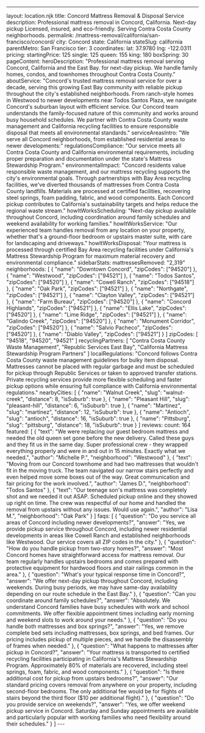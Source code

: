 ---
layout: location.njk
title: Concord Mattress Removal & Disposal Service
description: Professional mattress removal in Concord, California. Next-day pickup Licensed, insured, and eco-friendly. Serving Contra Costa County neighborhoods.
permalink: /mattress-removal/california/san-francisco/concord/
city: Concord state: California stateSlug: california parentMetro: San Francisco tier: 3 coordinates: lat: 37.9780 lng: -122.0311 pricing: startingPrice: 125 single: 125 queen: 155 king: 180 boxSpring: 30 pageContent: heroDescription: "Professional mattress removal serving Concord, California and the East Bay. for next-day pickup. We handle family homes, condos, and townhomes throughout Contra Costa County." aboutService: "Concord's trusted mattress removal service for over a decade, serving this growing East Bay community with reliable pickup throughout the city's established neighborhoods. From ranch-style homes in Westwood to newer developments near Todos Santos Plaza, we navigate Concord's suburban layout with efficient service. Our Concord team understands the family-focused nature of this community and works around busy household schedules. We partner with Contra Costa County waste management and California recycling facilities to ensure responsible disposal that meets all environmental standards." serviceAreasIntro: "We serve all Concord neighborhoods, from established residential areas to newer developments:" regulationsCompliance: "Our service meets all Contra Costa County and California environmental requirements, including proper preparation and documentation under the state's Mattress Stewardship Program." environmentalImpact: "Concord residents value responsible waste management, and our mattress recycling supports the city's environmental goals. Through partnerships with Bay Area recycling facilities, we've diverted thousands of mattresses from Contra Costa County landfills. Materials are processed at certified facilities, recovering steel springs, foam padding, fabric, and wood components. Each Concord pickup contributes to California's sustainability targets and helps reduce the regional waste stream." howItWorksScheduling: "Next-day pickup available throughout Concord, including coordination around family schedules and weekend availability for working families." howItWorksService: "Our experienced team handles removal from any location on your property, whether that's a ground-floor bedroom or upstairs master suite, with care for landscaping and driveways." howItWorksDisposal: "Your mattress is processed through certified Bay Area recycling facilities under California's Mattress Stewardship Program for maximum material recovery and environmental compliance." sidebarStats: mattressesRemoved: "2,319" neighborhoods: [ { "name": "Downtown Concord", "zipCodes": ["94520"] }, { "name": "Westwood", "zipCodes": ["94521"] }, { "name": "Todos Santos", "zipCodes": ["94520"] }, { "name": "Cowell Ranch", "zipCodes": ["94518"] }, { "name": "Oak Park", "zipCodes": ["94521"] }, { "name": "Northgate", "zipCodes": ["94521"] }, { "name": "Clayton Valley", "zipCodes": ["94521"] }, { "name": "Farm Bureau", "zipCodes": ["94520"] }, { "name": "Concord Highlands", "zipCodes": ["94521"] }, { "name": "Ellis Lake", "zipCodes": ["94520"] }, { "name": "Lime Ridge", "zipCodes": ["94521"] }, { "name": "Galindo Creek", "zipCodes": ["94520"] }, { "name": "Monument Corridor", "zipCodes": ["94520"] }, { "name": "Salvio Pacheco", "zipCodes": ["94520"] }, { "name": "Diablo Valley", "zipCodes": ["94521"] } ] zipCodes: [ "94518", "94520", "94521" ] recyclingPartners: [ "Contra Costa County Waste Management", "Republic Services East Bay", "California Mattress Stewardship Program Partners" ] localRegulations: "Concord follows Contra Costa County waste management guidelines for bulky item disposal. Mattresses cannot be placed with regular garbage and must be scheduled for pickup through Republic Services or taken to approved transfer stations. Private recycling services provide more flexible scheduling and faster pickup options while ensuring full compliance with California environmental regulations." nearbyCities: [ { "name": "Walnut Creek", "slug": "walnut-creek", "distance": 8, "isSuburb": true }, { "name": "Pleasant Hill", "slug": "pleasant-hill", "distance": 6, "isSuburb": true }, { "name": "Martinez", "slug": "martinez", "distance": 12, "isSuburb": true }, { "name": "Antioch", "slug": "antioch", "distance": 16, "isSuburb": true }, { "name": "Pittsburg", "slug": "pittsburg", "distance": 18, "isSuburb": true } ] reviews: count: 164 featured: [ { "text": "We were replacing our guest bedroom mattress and needed the old queen set gone before the new delivery. Called these guys and they fit us in the same day. Super professional crew - they wrapped everything properly and were in and out in 15 minutes. Exactly what we needed.", "author": "Michelle P.", "neighborhood": "Westwood" }, { "text": "Moving from our Concord townhome and had two mattresses that wouldn't fit in the moving truck. The team navigated our narrow stairs perfectly and even helped move some boxes out of the way. Great communication and fair pricing for the work involved.", "author": "James D.", "neighborhood": "Todos Santos" }, { "text": "Our teenage son's mattress was completely shot and we needed it out ASAP. Scheduled pickup online and they showed up right on time. The crew was respectful of our home and handled the removal from upstairs without any issues. Would use again.", "author": "Lisa M.", "neighborhood": "Oak Park" } ] faqs: [ { "question": "Do you service all areas of Concord including newer developments?", "answer": "Yes, we provide pickup service throughout Concord, including newer residential developments in areas like Cowell Ranch and established neighborhoods like Westwood. Our service covers all ZIP codes in the city." }, { "question": "How do you handle pickup from two-story homes?", "answer": "Most Concord homes have straightforward access for mattress removal. Our team regularly handles upstairs bedrooms and comes prepared with protective equipment for hardwood floors and stair railings common in the area." }, { "question": "What's your typical response time in Concord?", "answer": "We offer next-day pickup throughout Concord, including weekends. During busy periods, we may have same-day availability depending on our route schedule in the East Bay." }, { "question": "Can you coordinate around family schedules?", "answer": "Absolutely. We understand Concord families have busy schedules with work and school commitments. We offer flexible appointment times including early morning and weekend slots to work around your needs." }, { "question": "Do you handle both mattresses and box springs?", "answer": "Yes, we remove complete bed sets including mattresses, box springs, and bed frames. Our pricing includes pickup of multiple pieces, and we handle the disassembly of frames when needed." }, { "question": "What happens to mattresses after pickup in Concord?", "answer": "Your mattress is transported to certified recycling facilities participating in California's Mattress Stewardship Program. Approximately 80% of materials are recovered, including steel springs, foam, fabric, and wood components." }, { "question": "Is there additional cost for pickup from upstairs bedrooms?", "answer": "Our standard pricing covers removal from anywhere on your property, including second-floor bedrooms. The only additional fee would be for flights of stairs beyond the third floor ($10 per additional flight)." }, { "question": "Do you provide service on weekends?", "answer": "Yes, we offer weekend pickup service in Concord. Saturday and Sunday appointments are available and particularly popular with working families who need flexibility around their schedules." } ] ---
